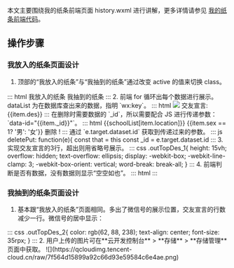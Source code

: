本文主要围绕我的纸条前端页面 history.wxml 进行讲解，更多详情请参见 [我的纸条前端代码](https://gitee.com/hhh3167253066/school_friends/blob/master/miniprogram/pages/history/history.wxml)。


## 操作步骤
 
### 我放入的纸条页面设计
1. 顶部的“我放入的纸条”与“我抽到的纸条”通过改变 active 的值来切换 class。
<dx-codeblock>
:::  html
<view class="top_title">
  <text class="{{active === true ? 'on': ''}}" bindtap="inBtn">我放入的纸条</text>
  <text class="{{active === true ? '': 'on'}}" bindtap="outBtn">我抽到的纸条</text>
</view>
:::
</dx-codeblock>
2. 前端 for 循环出每个数据进行展示。dataList 为在数据库查出来的数据，指明 `wx:key`。
<dx-codeblock>
:::  html
<view class="put"
    wx:for="{{dataListPut}}"
    wx:key="_id"
  >
    <view class="putTop">
      <view class="putTopImg">
        <image src="{{item.picture}}"></image>
      </view>
      <view class="putTopDes">
        <text>交友宣言:</text>{{item.des}}
      </view>
    </view>
  </view>
:::
</dx-codeblock>
在删除时需要数据的 `_id`，所以需要配合 JS 进行传递参数：`data-id="{{item._id}}"`。
<dx-codeblock>
:::  html
<view class="putBottom">
    <text>{{schoolList[item.location]}}</text>
    <text>{{item.sex == 1? '男': '女'}}</text>
    <text class="putBottomDelete" bindtap="deletePut" data-id="{{item._id}}">删除 !</text>
</view>
:::
</dx-codeblock>
通过 `e.target.dataset.id` 获取到传递过来的参数。
<dx-codeblock>
:::  js
deletePut: function(e){
    const that = this
    const _id = e.target.dataset.id
:::
</dx-codeblock>
3. 实现交友宣言的3行，超出则用省略号展示。
<dx-codeblock>
:::  css
.outTopDes_1{
  height: 15vh;
  overflow: hidden;
  text-overflow: ellipsis;
  display: -webkit-box;
  -webkit-line-clamp: 3;
  -webkit-box-orient: vertical;
  word-break: break-all;
}
:::
</dx-codeblock>
4. 前端判断是否有数据，没有数据则显示“空空如也”。
<dx-codeblock>
:::  html
<view class="kong" wx:if="{{active === true? true: false}}" hidden="{{dataListPut.length == 0 ? false: true}}">空空如也</view>
<view class="kong" wx:else hidden="{{dataListOut.length == 0 ? false: true}}">空空如也</view>
:::
</dx-codeblock>



### 我抽到的纸条页面设计

1. 基本跟“我放入的纸条”页面相同。多出了微信号的展示位置，交友宣言的行数减少一行。微信号的居中显示：
<dx-codeblock>
:::  css
.outTopDes_2{
  color: rgb(62, 88, 238);
  text-align: center;
  font-size: 35rpx;
}
:::
</dx-codeblock>
 2. 用户上传的图片可在**云开发控制台** > **存储** > **存储管理**页面中获取。
![](https://qcloudimg.tencent-cloud.cn/raw/7f564d15899a92c66d93e59584c6e4ae.png)
